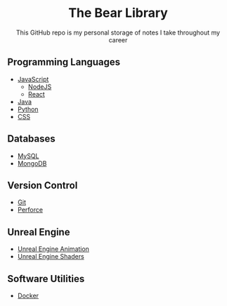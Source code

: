 <h1 align="center"> The Bear Library </h1>
<p align="center"> This GitHub repo is my personal storage of notes I take throughout my career </p>

<h2> Programming Languages </h2>

- [JavaScript](./Languages/javascript/javascript.md)
    - [NodeJS](./Languages/javascript/libraries/nodeJS.md)
    - [React](./Languages/javascript/libraries/react.md)
- [Java](./Languages/java.md)
- [Python](./Languages/python.md)
- [CSS](./Languages/css.md)

<h2> Databases </h2>

- [MySQL](./Databases/mySQL.md)
- [MongoDB](./Databases/mongoDB.md)

<h2> Version Control </h2>

- [Git](./Version%20Control/git.md)
- [Perforce](./Version%20Control/perforce.md)

<h2> Unreal Engine </h2>

- [Unreal Engine Animation](./Unreal%20Engine/Animation.md)
- [Unreal Engine Shaders](./Unreal%20Engine/Shaders.md)


<h2> Software Utilities </h2>

- [Docker](./Software%20Utilities/docker.md)